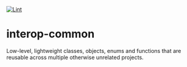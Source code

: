 [![Lint](https://github.com/projectronin/ichi/actions/workflows/interop_lint.yml/badge.svg)](https://github.com/projectronin/ichi/actions/workflows/interop_lint.yml)

# interop-common

Low-level, lightweight classes, objects, enums and functions that are reusable across multiple otherwise unrelated
projects.
